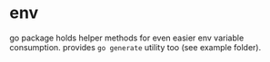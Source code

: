 # env

go package holds helper methods for even easier env variable consumption. provides `go generate` utility too (see example folder).

